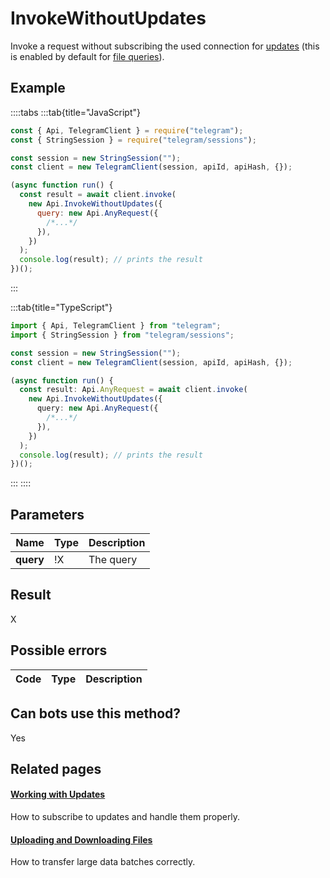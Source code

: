 # InvokeWithoutUpdates

Invoke a request without subscribing the used connection for [updates](https://core.telegram.org/api/updates) (this is enabled by default for [file queries](https://core.telegram.org/api/files)).

## Example

::::tabs
:::tab{title="JavaScript"}

```js
const { Api, TelegramClient } = require("telegram");
const { StringSession } = require("telegram/sessions");

const session = new StringSession("");
const client = new TelegramClient(session, apiId, apiHash, {});

(async function run() {
  const result = await client.invoke(
    new Api.InvokeWithoutUpdates({
      query: new Api.AnyRequest({
        /*...*/
      }),
    })
  );
  console.log(result); // prints the result
})();
```

:::

:::tab{title="TypeScript"}

```ts
import { Api, TelegramClient } from "telegram";
import { StringSession } from "telegram/sessions";

const session = new StringSession("");
const client = new TelegramClient(session, apiId, apiHash, {});

(async function run() {
  const result: Api.AnyRequest = await client.invoke(
    new Api.InvokeWithoutUpdates({
      query: new Api.AnyRequest({
        /*...*/
      }),
    })
  );
  console.log(result); // prints the result
})();
```

:::
::::

## Parameters

|   Name    | Type | Description |
| :-------: | ---- | ----------- |
| **query** | !X   | The query   |

## Result

X

## Possible errors

| Code | Type | Description |
| :--: | ---- | ----------- |

## Can bots use this method?

Yes

## Related pages

#### [Working with Updates](https://core.telegram.org/api/updates)

How to subscribe to updates and handle them properly.

#### [Uploading and Downloading Files](https://core.telegram.org/api/files)

How to transfer large data batches correctly.
